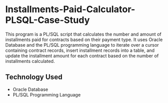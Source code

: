 # Installments-Paid-Calculator-PLSQL-Case-Study
This program is a PL/SQL script that calculates the number and amount of installments paid for contracts based on their payment type. It uses Oracle Database and the PL/SQL programming language to iterate over a cursor containing contract records, insert installment records into a table, and update the installment amount for each contract based on the number of installments calculated.

## Technology Used
* Oracle Database 
* PL/SQL Programming Language
